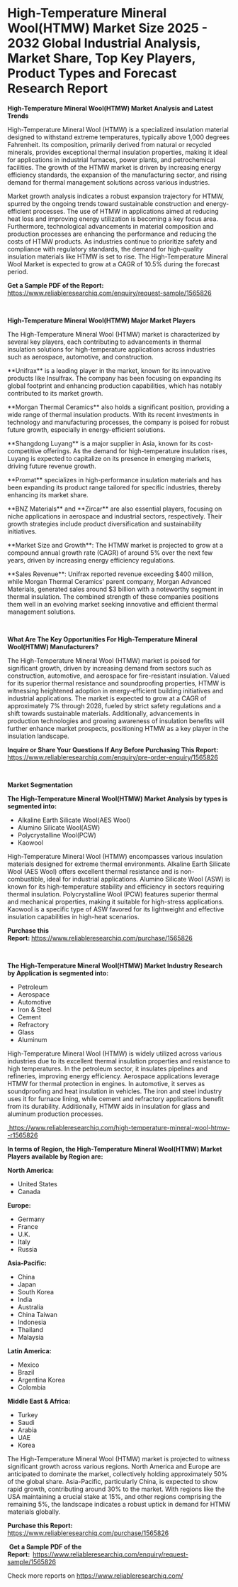 <p><h1>High-Temperature Mineral Wool(HTMW) Market Size 2025 - 2032 Global Industrial Analysis, Market Share, Top Key Players, Product Types and Forecast Research Report</h1></p><p><strong>High-Temperature Mineral Wool(HTMW) Market Analysis and Latest Trends</strong></p>
<p><p>High-Temperature Mineral Wool (HTMW) is a specialized insulation material designed to withstand extreme temperatures, typically above 1,000 degrees Fahrenheit. Its composition, primarily derived from natural or recycled minerals, provides exceptional thermal insulation properties, making it ideal for applications in industrial furnaces, power plants, and petrochemical facilities. The growth of the HTMW market is driven by increasing energy efficiency standards, the expansion of the manufacturing sector, and rising demand for thermal management solutions across various industries.</p><p>Market growth analysis indicates a robust expansion trajectory for HTMW, spurred by the ongoing trends toward sustainable construction and energy-efficient processes. The use of HTMW in applications aimed at reducing heat loss and improving energy utilization is becoming a key focus area. Furthermore, technological advancements in material composition and production processes are enhancing the performance and reducing the costs of HTMW products. As industries continue to prioritize safety and compliance with regulatory standards, the demand for high-quality insulation materials like HTMW is set to rise. The High-Temperature Mineral Wool Market is expected to grow at a CAGR of 10.5% during the forecast period.</p></p>
<p><strong>Get a Sample PDF of the Report:&nbsp;</strong> <a href="https://www.reliableresearchiq.com/enquiry/request-sample/1565826?utm_campaign=2267&utm_medium=2&utm_source=Github&utm_content=ia&utm_term=01022025&utm_id=high-temperature-mineral-woolhtmw">https://www.reliableresearchiq.com/enquiry/request-sample/1565826</a></p>
<p>&nbsp;</p>
<p><strong>High-Temperature Mineral Wool(HTMW) Major Market Players</strong></p>
<p><p>The High-Temperature Mineral Wool (HTMW) market is characterized by several key players, each contributing to advancements in thermal insulation solutions for high-temperature applications across industries such as aerospace, automotive, and construction.</p><p>**Unifrax** is a leading player in the market, known for its innovative products like Insulfrax. The company has been focusing on expanding its global footprint and enhancing production capabilities, which has notably contributed to its market growth.</p><p>**Morgan Thermal Ceramics** also holds a significant position, providing a wide range of thermal insulation products. With its recent investments in technology and manufacturing processes, the company is poised for robust future growth, especially in energy-efficient solutions.</p><p>**Shangdong Luyang** is a major supplier in Asia, known for its cost-competitive offerings. As the demand for high-temperature insulation rises, Luyang is expected to capitalize on its presence in emerging markets, driving future revenue growth.</p><p>**Promat** specializes in high-performance insulation materials and has been expanding its product range tailored for specific industries, thereby enhancing its market share.</p><p>**BNZ Materials** and **Zircar** are also essential players, focusing on niche applications in aerospace and industrial sectors, respectively. Their growth strategies include product diversification and sustainability initiatives.</p><p>**Market Size and Growth**: The HTMW market is projected to grow at a compound annual growth rate (CAGR) of around 5% over the next few years, driven by increasing energy efficiency regulations. </p><p>**Sales Revenue**: Unifrax reported revenue exceeding $400 million, while Morgan Thermal Ceramics' parent company, Morgan Advanced Materials, generated sales around $3 billion with a noteworthy segment in thermal insulation. The combined strength of these companies positions them well in an evolving market seeking innovative and efficient thermal management solutions.</p></p>
<p>&nbsp;</p>
<p><strong>What Are The Key Opportunities For High-Temperature Mineral Wool(HTMW) Manufacturers?</strong></p>
<p><p>The High-Temperature Mineral Wool (HTMW) market is poised for significant growth, driven by increasing demand from sectors such as construction, automotive, and aerospace for fire-resistant insulation. Valued for its superior thermal resistance and soundproofing properties, HTMW is witnessing heightened adoption in energy-efficient building initiatives and industrial applications. The market is expected to grow at a CAGR of approximately 7% through 2028, fueled by strict safety regulations and a shift towards sustainable materials. Additionally, advancements in production technologies and growing awareness of insulation benefits will further enhance market prospects, positioning HTMW as a key player in the insulation landscape.</p></p>
<p><strong>Inquire or Share Your Questions If Any Before Purchasing This Report:</strong> <a href="https://www.reliableresearchiq.com/enquiry/pre-order-enquiry/1565826?utm_campaign=2267&utm_medium=2&utm_source=Github&utm_content=ia&utm_term=01022025&utm_id=high-temperature-mineral-woolhtmw">https://www.reliableresearchiq.com/enquiry/pre-order-enquiry/1565826</a></p>
<p>&nbsp;</p>
<p><strong>Market Segmentation</strong></p>
<p><strong>The High-Temperature Mineral Wool(HTMW) Market Analysis by types is segmented into:</strong></p>
<p><ul><li>Alkaline Earth Silicate Wool(AES Wool)</li><li>Alumino Silicate Wool(ASW)</li><li>Polycrystalline Wool(PCW)</li><li>Kaowool</li></ul></p>
<p><p>High-Temperature Mineral Wool (HTMW) encompasses various insulation materials designed for extreme thermal environments. Alkaline Earth Silicate Wool (AES Wool) offers excellent thermal resistance and is non-combustible, ideal for industrial applications. Alumino Silicate Wool (ASW) is known for its high-temperature stability and efficiency in sectors requiring thermal insulation. Polycrystalline Wool (PCW) features superior thermal and mechanical properties, making it suitable for high-stress applications. Kaowool is a specific type of ASW favored for its lightweight and effective insulation capabilities in high-heat scenarios.</p></p>
<p><strong>Purchase this Report:&nbsp;</strong><a href="https://www.reliableresearchiq.com/purchase/1565826?utm_campaign=2267&utm_medium=2&utm_source=Github&utm_content=ia&utm_term=01022025&utm_id=high-temperature-mineral-woolhtmw">https://www.reliableresearchiq.com/purchase/1565826</a></p>
<p>&nbsp;</p>
<p><strong>The High-Temperature Mineral Wool(HTMW) Market Industry Research by Application is segmented into:</strong></p>
<p><ul><li>Petroleum</li><li>Aerospace</li><li>Automotive</li><li>Iron & Steel</li><li>Cement</li><li>Refractory</li><li>Glass</li><li>Aluminum</li></ul></p>
<p><p>High-Temperature Mineral Wool (HTMW) is widely utilized across various industries due to its excellent thermal insulation properties and resistance to high temperatures. In the petroleum sector, it insulates pipelines and refineries, improving energy efficiency. Aerospace applications leverage HTMW for thermal protection in engines. In automotive, it serves as soundproofing and heat insulation in vehicles. The iron and steel industry uses it for furnace lining, while cement and refractory applications benefit from its durability. Additionally, HTMW aids in insulation for glass and aluminum production processes.</p></p>
<p><a href="https://www.reliableresearchiq.com/high-temperature-mineral-wool-htmw--r1565826?utm_campaign=2267&utm_medium=2&utm_source=Github&utm_content=ia&utm_term=01022025&utm_id=high-temperature-mineral-woolhtmw">&nbsp;https://www.reliableresearchiq.com/high-temperature-mineral-wool-htmw--r1565826</a></p>
<p><strong>In terms of Region, the High-Temperature Mineral Wool(HTMW) Market Players available by Region are:</strong></p>
<p>
    <p> <strong> North America: </strong>
        <ul>
            <li>United States</li>
            <li>Canada</li>
        </ul>
        </p> 
    <p> <strong> Europe: </strong>
        <ul>
            <li>Germany</li>
            <li>France</li>
            <li>U.K.</li>
            <li>Italy</li>
            <li>Russia</li>
        </ul>
        </p> 
    <p> <strong> Asia-Pacific: </strong>
        <ul>
            <li>China</li>
            <li>Japan</li>
            <li>South Korea</li>
            <li>India</li>
            <li>Australia</li>
            <li>China Taiwan</li>
            <li>Indonesia</li>
            <li>Thailand</li>
            <li>Malaysia</li>
        </ul>
        </p> 
    <p> <strong> Latin America: </strong>
        <ul>
            <li>Mexico</li>
            <li>Brazil</li>
            <li>Argentina Korea</li>
            <li>Colombia</li>
        </ul>
        </p> 
    <p> <strong> Middle East & Africa: </strong>
        <ul>
            <li>Turkey</li>
            <li>Saudi</li>
            <li>Arabia</li>
            <li>UAE</li>
            <li>Korea</li>
        </ul>
    </p>
    </p>
<p><p>The High-Temperature Mineral Wool (HTMW) market is projected to witness significant growth across various regions. North America and Europe are anticipated to dominate the market, collectively holding approximately 50% of the global share. Asia-Pacific, particularly China, is expected to show rapid growth, contributing around 30% to the market. With regions like the USA maintaining a crucial stake at 15%, and other regions comprising the remaining 5%, the landscape indicates a robust uptick in demand for HTMW materials globally.</p></p>
<p><strong>Purchase this Report: </strong><a href="https://www.reliableresearchiq.com/purchase/1565826?utm_campaign=2267&utm_medium=2&utm_source=Github&utm_content=ia&utm_term=01022025&utm_id=high-temperature-mineral-woolhtmw">https://www.reliableresearchiq.com/purchase/1565826</a></p>
<p>&nbsp;<strong>Get a Sample PDF of the Report:&nbsp;&nbsp;</strong><a href="https://www.reliableresearchiq.com/enquiry/request-sample/1565826?utm_campaign=2267&utm_medium=2&utm_source=Github&utm_content=ia&utm_term=01022025&utm_id=high-temperature-mineral-woolhtmw">https://www.reliableresearchiq.com/enquiry/request-sample/1565826</a></p>
<p><strong></strong></p>
<p>Check more reports on <a href="https://www.reliableresearchiq.com/?utm_campaign=2267&utm_medium=2&utm_source=Github&utm_content=ia&utm_term=01022025&utm_id=high-temperature-mineral-woolhtmw">https://www.reliableresearchiq.com/</a></p>